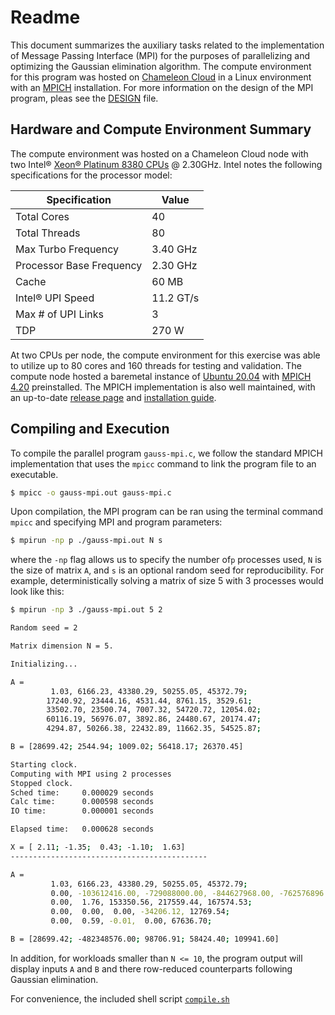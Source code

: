 # Readme

This document summarizes the auxiliary tasks related to the implementation of Message Passing Interface (MPI) for the purposes of parallelizing and optimizing the Gaussian elimination algorithm. The compute environment for this program was hosted on [Chameleon Cloud](https://www.chameleoncloud.org/) in a Linux environment with an [MPICH](https://www.mpich.org/) installation. For more information on the design of the MPI program, pleas see the [DESIGN](https://github.com/isalva2/parallel-processing/blob/main/MPI/gaussian-elimination/DESIGN.md) file.

## Hardware and Compute Environment Summary

The compute environment was hosted on a Chameleon Cloud node with two Intel® [Xeon® Platinum 8380 CPUs](https://www.intel.com/content/www/us/en/products/sku/212287/intel-xeon-platinum-8380-processor-60m-cache-2-30-ghz/specifications.html) @ 2.30GHz. Intel notes the following specifications for the processor model:

| Specification               | Value        |
|-------------------------|--------------|
| Total Cores             | 40           |
| Total Threads           | 80           |
| Max Turbo Frequency     | 3.40 GHz     |
| Processor Base Frequency| 2.30 GHz     |
| Cache                   | 60 MB        |
| Intel® UPI Speed        | 11.2 GT/s    |
| Max # of UPI Links      | 3            |
| TDP                     | 270 W        |

At two CPUs per node, the compute environment for this exercise was able to utilize up to 80 cores and 160 threads for testing and validation. The compute node hosted a baremetal instance of [Ubuntu 20.04](https://releases.ubuntu.com/focal/) with [MPICH 4.20](https://www.mpich.org/2024/02/09/mpich-4-2-0-released/) preinstalled. The MPICH implementation is also well maintained, with an up-to-date [release page](https://www.mpich.org/downloads/) and [installation guide](https://www.mpich.org/downloads/).

## Compiling and Execution

To compile the parallel program `gauss-mpi.c`, we follow the standard MPICH implementation that uses the `mpicc` command to link the program file to an executable.

```bash
$ mpicc -o gauss-mpi.out gauss-mpi.c
```

Upon compilation, the MPI program can be ran using the terminal command `mpicc` and specifying MPI and program parameters:

```bash
$ mpirun -np p ./gauss-mpi.out N s
```
where the `-np` flag allows us to specify the number of`p` processes used, `N` is the size of matrix `A`, and `s` is an optional random seed for reproducibility. For example, deterministically solving a matrix of size 5 with 3 processes would look like this:

```bash
$ mpirun -np 3 ./gauss-mpi.out 5 2

Random seed = 2

Matrix dimension N = 5.

Initializing...

A =
         1.03, 6166.23, 43380.29, 50255.05, 45372.79;
        17240.92, 23444.16, 4531.44, 8761.15, 3529.61;
        33502.70, 23500.74, 7007.32, 54720.72, 12054.02;
        60116.19, 56976.07, 3892.86, 24480.67, 20174.47;
        4294.87, 50266.38, 22432.89, 11662.35, 54525.87;

B = [28699.42; 2544.94; 1009.02; 56418.17; 26370.45]

Starting clock.
Computing with MPI using 2 processes
Stopped clock.
Sched time:     0.000029 seconds
Calc time:      0.000598 seconds
IO time:        0.000001 seconds

Elapsed time:   0.000628 seconds

X = [ 2.11; -1.35;  0.43; -1.10;  1.63]
--------------------------------------------

A =
         1.03, 6166.23, 43380.29, 50255.05, 45372.79;
         0.00, -103612416.00, -729088000.00, -844627968.00, -762576896.00;
         0.00,  1.76, 153350.56, 217559.44, 167574.53;
         0.00,  0.00,  0.00, -34206.12, 12769.54;
         0.00,  0.59, -0.01,  0.00, 67636.70;

B = [28699.42; -482348576.00; 98706.91; 58424.40; 109941.60]
```

In addition, for workloads smaller than `N <= 10`, the program output will display inputs `A` and `B` and there row-reduced counterparts following Gaussian elimination.

For convenience, the included shell script [`compile.sh`](https://github.com/isalva2/parallel-processing/blob/main/MPI/gaussian-elimination/compile.sh)
